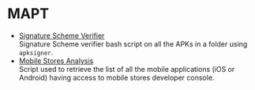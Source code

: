 # MAPT
- [Signature Scheme Verifier](https://github.com/RaffaDNDM/MAPT/tree/main/signature_scheme_verifier)<br>Signature Scheme verifier bash script on all the APKs in a folder using `apksigner`.
- [Mobile Stores Analysis](https://github.com/RaffaDNDM/MAPT/tree/main/mobile_stores_analysis)<br>Script used to retrieve the list of all the mobile applications (iOS or Android) having access to mobile stores developer console.
